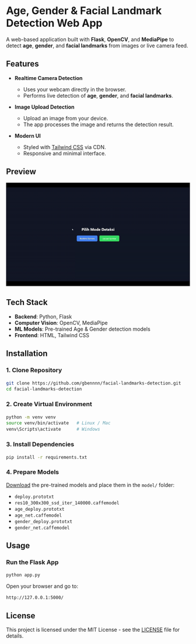 # Age, Gender & Facial Landmark Detection Web App

A web-based application built with **Flask**, **OpenCV**, and **MediaPipe** to detect **age**, **gender**, and **facial landmarks** from images or live camera feed.

## Features

- **Realtime Camera Detection**
  - Uses your webcam directly in the browser.
  - Performs live detection of **age**, **gender**, and **facial landmarks**.
  
- **Image Upload Detection**
  - Upload an image from your device.
  - The app processes the image and returns the detection result.

- **Modern UI**
  - Styled with [Tailwind CSS](https://tailwindcss.com/) via CDN.
  - Responsive and minimal interface.

## Preview
![Preview](static/preview.gif)

## Tech Stack

- **Backend**: Python, Flask
- **Computer Vision**: OpenCV, MediaPipe
- **ML Models**: Pre-trained Age & Gender detection models
- **Frontend**: HTML, Tailwind CSS

## Installation

### 1. Clone Repository
```bash
git clone https://github.com/gbennnn/facial-landmarks-detection.git
cd facial-landmarks-detection

```

### 2. Create Virtual Environment
```bash
python -m venv venv
source venv/bin/activate   # Linux / Mac
venv\Scripts\activate      # Windows
```

### 3. Install Dependencies

```bash
pip install -r requirements.txt
```

### 4. Prepare Models

[Download](https://github.com/spmallick/learnopencv/tree/master/AgeGender) the pre-trained models and place them in the `model/` folder:

* `deploy.prototxt`
* `res10_300x300_ssd_iter_140000.caffemodel`
* `age_deploy.prototxt`
* `age_net.caffemodel`
* `gender_deploy.prototxt`
* `gender_net.caffemodel`


## Usage

### Run the Flask App

```bash
python app.py
```

Open your browser and go to:

```
http://127.0.0.1:5000/
```


## License

This project is licensed under the MIT License - see the [LICENSE](LICENSE) file for details.
